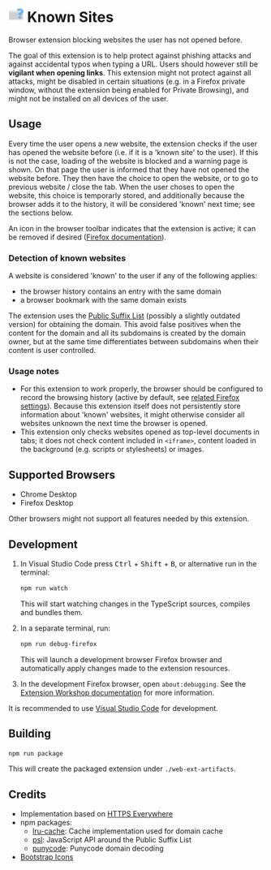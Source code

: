 # <img src="extension/icon.svg" alt="Logo" width="30"> Known Sites

Browser extension blocking websites the user has not opened before.

The goal of this extension is to help protect against phishing attacks and against accidental typos when typing a URL.
Users should however still be **vigilant when opening links**. This extension might not protect against all attacks,
might be disabled in certain situations (e.g. in a Firefox private window, without the extension being enabled for
Private Browsing), and might not be installed on all devices of the user.

## Usage

Every time the user opens a new website, the extension checks if the user has opened the website before (i.e. if it is a 'known site' to
the user). If this is not the case, loading of the website is blocked and a warning page is shown. On that page the user is informed that
they have not opened the website before. They then have the choice to open the website, or to go to previous website / close the tab.
When the user choses to open the website, this choice is temporarly stored, and additionally because the browser adds it to the history,
it will be considered 'known' next time; see the sections below.

An icon in the browser toolbar indicates that the extension is active; it can be removed if desired ([Firefox documentation](https://support.mozilla.org/en-US/kb/customize-firefox-controls-buttons-and-toolbars)).

### Detection of known websites

A website is considered 'known' to the user if any of the following applies:

- the browser history contains an entry with the same domain
- a browser bookmark with the same domain exists

The extension uses the [Public Suffix List](https://publicsuffix.org/) (possibly a slightly outdated version) for obtaining the domain.
This avoid false positives when the content for the domain and all its subdomains is created by the domain owner, but at the same
time differentiates between subdomains when their content is user controlled.

### Usage notes

- For this extension to work properly, the browser should be configured to record the browsing history (active by default, see
  [related Firefox settings](https://support.mozilla.org/en-US/kb/delete-browsing-search-download-history-firefox#w_how-do-i-make-firefox-clear-my-history-automatically)).
  Because this extension itself does not persistently store information about 'known' websites, it might otherwise consider all
  websites unknown the next time the browser is opened.
- This extension only checks websites opened as top-level documents in tabs; it does not check content included in `<iframe>`,
  content loaded in the background (e.g. scripts or stylesheets) or images.

## Supported Browsers

- Chrome Desktop
- Firefox Desktop

Other browsers might not support all features needed by this extension.

## Development

1. In Visual Studio Code press <kbd>Ctrl</kbd> + <kbd>Shift</kbd> + <kbd>B</kbd>, or alternative run in the terminal:

   ```bash
   npm run watch
   ```

   This will start watching changes in the TypeScript sources, compiles and bundles them.

2. In a separate terminal, run:

   ```bash
   npm run debug-firefox
   ```

   This will launch a development browser Firefox browser and automatically apply changes made to the extension resources.

3. In the development Firefox browser, open `about:debugging`. See the [Extension Workshop documentation](https://extensionworkshop.com/documentation/develop/debugging/)
   for more information.

It is recommended to use [Visual Studio Code](https://code.visualstudio.com/) for development.

## Building

```bash
npm run package
```

This will create the packaged extension under `./web-ext-artifacts`.

## Credits

- Implementation based on [HTTPS Everywhere](https://github.com/EFForg/https-everywhere)
- npm packages:
  - [lru-cache](https://www.npmjs.com/package/lru-cache): Cache implementation used for domain cache
  - [psl](https://www.npmjs.com/package/psl): JavaScript API around the Public Suffix List
  - [punycode](https://www.npmjs.com/package/punycode): Punycode domain decoding
- [Bootstrap Icons](https://icons.getbootstrap.com/)
